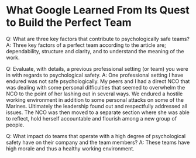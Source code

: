 
# What Google Learned From Its Quest to Build the Perfect Team

Q: What are three key factors that contribute to psychologically safe teams?
A: Three key factors of a perfect team according to the article are; dependability, structure and clarity, and to understand the meaning of the work. 


Q: Evaluate, with details, a previous professional setting (or team) you were in with regards to psychological safety.
A: One professional setting I have endured was not safe psychologically. My peers and I had a direct NCO that was dealing with some personal difficulties that seemed to overwhelm the NCO to the point of her lashing out in several ways. We endured a hostile working environment in addition to some personal attacks on some of the Marines. Ultimately the leadership found out and respectfully addressed all issues. The NCO was then moved to a separate section where she was able to reflect, hold herself accountable and flourish among a new group of people.  


Q: What impact do teams that operate with a high degree of psychological safety have on their company and the team members?
A: These teams have high morale and thus a healthy working environment.